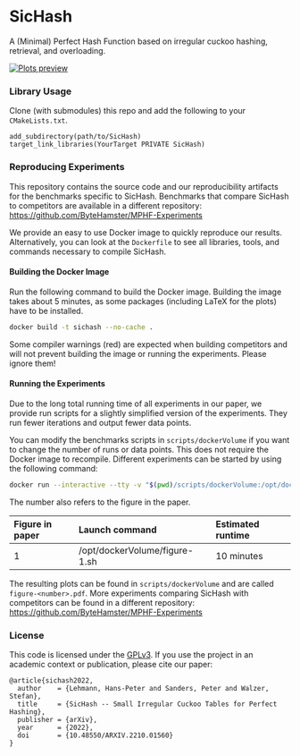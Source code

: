 # SicHash

A (Minimal) Perfect Hash Function based on irregular cuckoo hashing, retrieval, and overloading.

[<img src="https://raw.githubusercontent.com/ByteHamster/SicHash/main/plots.png" alt="Plots preview">](https://arxiv.org/pdf/2210.01560)

### Library Usage

Clone (with submodules) this repo and add the following to your `CMakeLists.txt`.

```
add_subdirectory(path/to/SicHash)
target_link_libraries(YourTarget PRIVATE SicHash)
```

### Reproducing Experiments

This repository contains the source code and our reproducibility artifacts for the benchmarks specific to SicHash.
Benchmarks that compare SicHash to competitors are available in a different repository: https://github.com/ByteHamster/MPHF-Experiments

We provide an easy to use Docker image to quickly reproduce our results.
Alternatively, you can look at the `Dockerfile` to see all libraries, tools, and commands necessary to compile SicHash.

#### Building the Docker Image

Run the following command to build the Docker image.
Building the image takes about 5 minutes, as some packages (including LaTeX for the plots) have to be installed.

```bash
docker build -t sichash --no-cache .
```

Some compiler warnings (red) are expected when building competitors and will not prevent building the image or running the experiments.
Please ignore them!

#### Running the Experiments
Due to the long total running time of all experiments in our paper, we provide run scripts for a slightly simplified version of the experiments.
They run fewer iterations and output fewer data points.

You can modify the benchmarks scripts in `scripts/dockerVolume` if you want to change the number of runs or data points.
This does not require the Docker image to recompile.
Different experiments can be started by using the following command:

```bash
docker run --interactive --tty -v "$(pwd)/scripts/dockerVolume:/opt/dockerVolume" sichash /opt/dockerVolume/figure-1.sh
```

The number also refers to the figure in the paper.

| Figure in paper | Launch command                | Estimated runtime  |
| :-------------- | :---------------------------- | :----------------- |
| 1               | /opt/dockerVolume/figure-1.sh | 10 minutes         |

The resulting plots can be found in `scripts/dockerVolume` and are called `figure-<number>.pdf`.
More experiments comparing SicHash with competitors can be found in a different repository: https://github.com/ByteHamster/MPHF-Experiments

### License

This code is licensed under the [GPLv3](/LICENSE).
If you use the project in an academic context or publication, please cite our paper:

```
@article{sichash2022,
  author    = {Lehmann, Hans-Peter and Sanders, Peter and Walzer, Stefan},
  title     = {SicHash -- Small Irregular Cuckoo Tables for Perfect Hashing},
  publisher = {arXiv},
  year      = {2022},
  doi       = {10.48550/ARXIV.2210.01560}
}
```

